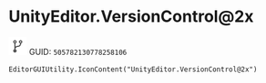 # UnityEditor.VersionControl@2x
![](/img/UnityEditor.VersionControl@2x.png)
GUID: `505782130778258106`
```
EditorGUIUtility.IconContent("UnityEditor.VersionControl@2x")
```
